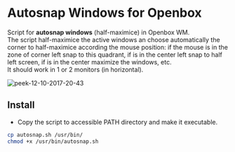# Autosnap Windows for Openbox
Script for **autosnap windows** (half-maximice) in Openbox WM.  
The script half-maximice the active windows an choose automatically the corner to half-maximice according the mouse position: if the mouse is in the zone of corner left snap to this quadrant, if is in the center left snap to half left screen, if is in the center maximize the windows, etc.  
It should work in 1 or 2 monitors (in horizontal).

![peek-12-10-2017-20-43](https://user-images.githubusercontent.com/32820131/40352231-9d64c1fa-5dae-11e8-8137-890cadf2c293.gif)

## Install
  * Copy the script to accessible PATH directory and make it executable.
  ```bash
  cp autosnap.sh /usr/bin/
  chmod +x /usr/bin/autosnap.sh
  ```
